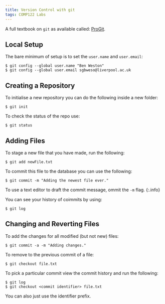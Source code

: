 ```yaml
---
title: Version Control with git
tags: COMP122 Labs
---
```

A full textbook on `git` as available called: [ProGit](https://git-scm.com/book/en/v2).

## Local Setup
The bare minimum of setup is to set the `user.name` and `user.email`:

```
$ git config --global user.name "Ben Weston"
$ git config --global user.email sgbweso@liverpool.ac.uk
```

## Creating a Repository
To initialise a new repository you can do the following inside a new folder:

```
$ git init
```

To check the status of the repo use:

```
$ git status
```

## Adding Files
To stage a new file that you have made, run the following:

```
$ git add newFile.txt
```

To commit this file to the database you can use the following:

```
$ git commit -m "Adding the newest file ever."
```

To use a text editor to draft the commit message, ommit the `-m` flag.
{:.info}

You can see your history of coimmits by using:

```
$ git log
```

## Changing and Reverting Files
To add the changes for all modified (but not new) files:

```
$ git commit -a -m "Adding changes."
```

To remove to the previous commit of a file:

```
$ git checkout file.txt
```

To pick a particular commit view the commit history and run the following:

```
$ git log
$ git checkout <commit identifier> file.txt
```

You can also just use the identifier prefix.